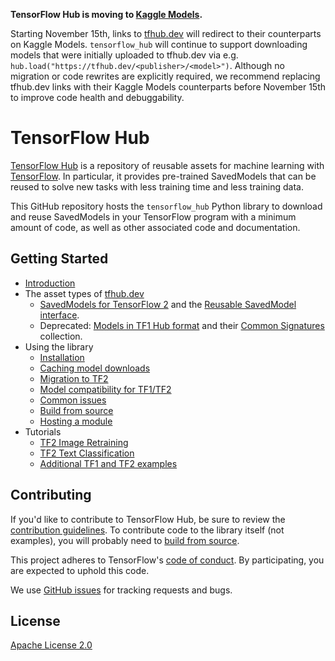 <!-- Copyright 2018 The TensorFlow Hub Authors. All Rights Reserved.

Licensed under the Apache License, Version 2.0 (the "License");
you may not use this file except in compliance with the License.
You may obtain a copy of the License at

    http://www.apache.org/licenses/LICENSE-2.0

Unless required by applicable law or agreed to in writing, software
distributed under the License is distributed on an "AS IS" BASIS,
WITHOUT WARRANTIES OR CONDITIONS OF ANY KIND, either express or implied.
See the License for the specific language governing permissions and
limitations under the License.
==============================================================================-->

<!--
This file is rendered on github.com/tensorflow/hub.
g3doc/_index.yaml is rendered on tensorflow.org/hub.
Both link to g3doc/overview.md and g3doc/*.md for detailed docs.
-->

**TensorFlow Hub is moving to [Kaggle Models](https://kaggle.com/models).**

Starting November 15th, links to [tfhub.dev](https://tfhub.dev) will redirect to
their counterparts on Kaggle Models. `tensorflow_hub` will continue to support
downloading models that were initially uploaded to tfhub.dev via e.g.
`hub.load("https://tfhub.dev/<publisher>/<model>")`. Although no migration or
code rewrites are explicitly required, we recommend replacing tfhub.dev links
with their Kaggle Models counterparts before November 15th to improve code
health and debuggability.

# TensorFlow Hub

[TensorFlow Hub](https://tfhub.dev) is a repository of reusable assets
for machine learning with [TensorFlow](https://www.tensorflow.org/).
In particular, it provides pre-trained SavedModels that can be reused
to solve new tasks with less training time and less training data.

This GitHub repository hosts the `tensorflow_hub` Python library to download
and reuse SavedModels in your TensorFlow program with a minimum amount of code,
as well as other associated code and documentation.

## Getting Started

  * [Introduction](https://www.tensorflow.org/hub/)
  * The asset types of [tfhub.dev](https://tfhub.dev/)
      * [SavedModels for TensorFlow 2](docs/tf2_saved_model.md)
        and the [Reusable SavedModel interface](docs/reusable_saved_models.md).
      * Deprecated: [Models in TF1 Hub format](docs/tf1_hub_module.md) and
        their [Common Signatures](docs/common_signatures/index.md) collection.
  * Using the library
      * [Installation](docs/installation.md)
      * [Caching model downloads](docs/caching.md)
      * [Migration to TF2](docs/migration_tf2.md)
      * [Model compatibility for TF1/TF2](docs/model_compatibility.md)
      * [Common issues](docs/common_issues.md)
      * [Build from source](docs/build_from_source.md)
      * [Hosting a module](docs/hosting.md)
  * Tutorials
      * [TF2 Image Retraining](https://colab.research.google.com/github/tensorflow/hub/blob/master/examples/colab/tf2_image_retraining.ipynb)
      * [TF2 Text Classification](https://colab.research.google.com/github/tensorflow/hub/blob/master/examples/colab/tf2_text_classification.ipynb)
      * [Additional TF1 and TF2 examples](examples/README.md)


## Contributing

If you'd like to contribute to TensorFlow Hub, be sure to review the
[contribution guidelines](CONTRIBUTING.md). To contribute code to the
library itself (not examples), you will probably need to
[build from source](docs/build_from_source.md).

This project adheres to TensorFlow's [code of
conduct](https://github.com/tensorflow/tensorflow/blob/master/CODE_OF_CONDUCT.md). By
participating, you are expected to uphold this code.

We use [GitHub issues](https://github.com/tensorflow/hub/issues) for tracking
requests and bugs.


## License

[Apache License 2.0](LICENSE)
